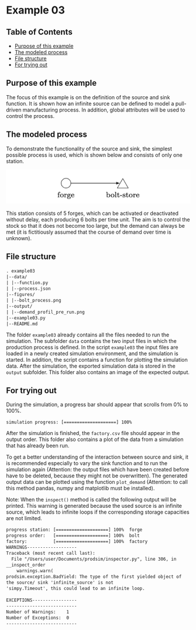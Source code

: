 # Example 03

## Table of Contents 

* [Purpose of this example](#purpose)
* [The modeled process](#process)
* [File structure](#file_structure)
* [For trying out](#try_out)

## <a id="purpose"></a>Purpose of this example

The focus of this example is on the definition of the source and sink function. It is shown how an infinite source can 
be defined to model a pull-driven manufacturing process. In addition, global attributes will be used to control the 
process. 
  
## <a id="process"></a>The modeled process

To demonstrate the functionality of the source and sink, the simplest possible process is used, which is shown below and 
consists of only one station. 

![bolt process](./figures/bolt_process.png "Bolt process")

This station consists of 5 forges, which can be activated or deactivated without delay, each producing 6 bolts per time 
unit. The aim is to control the stock so that it does not become too large, but the demand can always be met (it is 
fictitiously assumed that the course of demand over time is unknown).

## <a id="file_structure"></a>File structure

```
. example03
|--data/
| |--function.py
| |--process.json
|--figures/
| |--bolt_process.png
|--output/
| |--demand_profil_pre_run.png
|--example03.py
|--README.md
```

The folder ``example03`` already contains all the files needed to run the simulation. The subfolder ``data`` contains 
the two input files in which the production process is defined. In the script ``example03`` the input files are loaded 
in a newly created simulation environment, and the simulation is started. In addition, the script contains a function 
for plotting the simulation data. After the simulation, the exported simulation data is stored in the ``output`` 
subfolder. This folder also contains an image of the expected output.

## <a id="try_out"></a>For trying out

During the simulation, a progress bar should appear that scrolls from 0% to 100%. 

```
simulation progress: [====================] 100%
```

After the simulation is finished, the ``factory.csv`` file should appear in the output order. This folder also contains 
a plot of the data from a simulation that has already been run. 

To get a better understanding of the interaction between source and sink, it is recommended especially to vary the sink 
function and to run the simulation again (Attention: the output files which have been created before have to be deleted, 
because they might not be overwritten). The generated output data can be plotted using the function ``plot_demand`` 
(Attention: to call this method pandas, numpy and matplotlib must be installed).

Note: When the ``inspect()`` method is called the following output will be printed. This warning is generated because 
the used source is an infinite source, which leads to infinite loops if the corresponding storage capacities are not 
limited.  

```
progress station: [====================] 100%  forge
progress order:   [====================] 100%  bolt
factory:          [====================] 100%  factory
WARNINGS-------------------
Traceback (most recent call last):
  File "/Users/user/Documents/prodsim/inspector.py", line 306, in __inspect_order
    warnings.warn(
prodsim.exception.BadYield: The type of the first yielded object of the source/ sink 'infinite_source' is not 
'simpy.Timeout', this could lead to an infinite loop.

EXCEPTIONS-----------------
---------------------------
Number of Warnings:    1
Number of Exceptions:  0
---------------------------
```